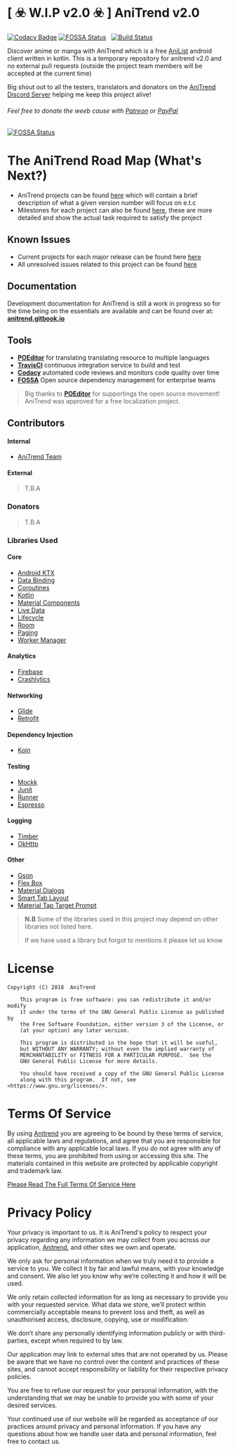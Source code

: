# [ :biohazard: W.I.P v2.0 :biohazard: ] AniTrend v2.0

[![Codacy Badge](https://api.codacy.com/project/badge/Grade/30a8f983c55541cbb504671ecc32786c)](https://www.codacy.com/app/wax911/anitrend-v2?utm_source=github.com&amp;utm_medium=referral&amp;utm_content=wax911/anitrend-v2&amp;utm_campaign=Badge_Grade) [![FOSSA Status](https://app.fossa.io/api/projects/git%2Bgithub.com%2FAniTrend%2Fanitrend-v2.svg?type=shield)](https://app.fossa.io/projects/git%2Bgithub.com%2FAniTrend%2Fanitrend-v2?ref=badge_shield)
&nbsp; [![Build Status](https://travis-ci.org/AniTrend/anitrend-v2.svg?branch=master)](https://travis-ci.org/AniTrend/anitrend-v2)

Discover anime or manga with AniTrend which is a free [AniList](https://anilist.co) android client written in kotlin. This is a temporary repository for anitrend v2.0 and no external pull requests (outside the project team members will be accepted at the current time)

Big shout out to all the testers, translators and donators on the [AniTrend Discord Server](https://discord.gg/2wzTqnF) helping me keep this project alive!

###### Feel free to donate the weeb cause with [Patreon](https://www.patreon.com/wax911) or [PayPal](https://www.paypal.me/mmax9)

[![FOSSA Status](https://app.fossa.io/api/projects/git%2Bgithub.com%2FAniTrend%2Fanitrend-v2.svg?type=large)](https://app.fossa.io/projects/git%2Bgithub.com%2FAniTrend%2Fanitrend-v2?ref=badge_large)

# __The AniTrend Road Map (What's Next?)__

- AniTrend projects can be found [here](https://github.com/AniTrend/anitrend-v2/projects) which will contain a brief description of what a given version number will focus on e.t.c
- Milestones for each project can also be found [here](https://github.com/AniTrend/anitrend-v2/milestones), these are more detailed and show the actual task required to satisfy the project

## Known Issues

- Current projects for each major release can be found here [here](https://github.com/AniTrend/anitrend-v2/projects)
- All unresolved issues related to this project can be found [here](https://github.com/anitrend/anitrend-v2/issues?q=is%3Aopen+is%3Aissue)

## Documentation

Development documentation for AniTrend is still a work in progress so for the time being on the essentials are available and can be found over at: __[anitrend.gitbook.io](https://anitrend.gitbook.io/project/)__

## Tools

- **[POEditor](https://poeditor.com/join/project/dicYaYCroE)** for translating translating resource to multiple languages
- **[TravisCI](https://travis-ci.org/AniTrend/anitrend-v2)** continuous integration service to build and test
- **[Codacy](https://app.codacy.com/project/AniTrend/anitrend-v2)** automated code reviews and monitors code quality over time
- **[FOSSA](https://https://app.fossa.com)** Open source dependency management for enterprise teams

> Big thanks to **[POEditor](https://poeditor.com)** for supportings the open source movement! AniTrend was approved for a free localization project. 

## Contributors

#### Internal

- [AniTrend Team](https://github.com/orgs/AniTrend/people/)

#### External

> T.B.A

### Donators

> T.B.A

### Libraries Used

#### Core

- [Android KTX](https://developer.android.com/kotlin/ktx.html/)
- [Data Binding](https://developer.android.com/topic/libraries/data-binding/)
- [Coroutines](https://kotlinlang.org/docs/reference/coroutines-overview.html/)
- [Kotlin](https://kotlinlang.org/)
- [Material Components](https://material.io/develop/android/docs/getting-started/)
- [Live Data](https://developer.android.com/topic/libraries/architecture/livedata/)
- [Lifecycle](https://developer.android.com/topic/libraries/architecture/lifecycle/)
- [Room](https://developer.android.com/topic/libraries/architecture/room)
- [Paging](https://developer.android.com/topic/libraries/architecture/paging/)
- [Worker Manager](https://developer.android.com/topic/libraries/architecture/workmanager/)

#### Analytics

- [Firebase](https://firebase.google.com/)
- [Crashlytics](https://fabric.io/kits/android/crashlytics/)

#### Networking

- [Glide](https://bumptech.github.io/glide/)
- [Retrofit](https://square.github.io/retrofit/)

#### Dependency Injection

- [Koin](https://insert-koin.io/)

#### Testing

- [Mockk](https://mockk.io/)
- [Junit](https://developer.android.com/training/testing/junit-rules/)
- [Runner](https://developer.android.com/training/testing/junit-runner.html/)
- [Espresso](https://developer.android.com/training/testing/espresso/index.html/)

#### Logging

- [Timber](https://github.com/JakeWharton/timber/)
- [OkHttp](https://square.github.io/okhttp/)

#### Other

- [Gson](https://github.com/google/gson/)
- [Flex Box](https://github.com/google/flexbox-layout/)
- [Material Dialogs](https://github.com/afollestad/material-dialogs/)
- [Smart Tab Layout](https://github.com/ogaclejapan/SmartTabLayout/)
- [Material Tap Target Prompt](https://sjwall.github.io/MaterialTapTargetPrompt/)

> **N.B** 
> Some of the libraries used in this project may depend on other libraries
> not listed here. 
> 
> If we have used a library but forgot to mentions it please let us know 

# License

```
Copyright (C) 2018  AniTrend

    This program is free software: you can redistribute it and/or modify
    it under the terms of the GNU General Public License as published by
    the Free Software Foundation, either version 3 of the License, or
    (at your option) any later version.

    This program is distributed in the hope that it will be useful,
    but WITHOUT ANY WARRANTY; without even the implied warranty of
    MERCHANTABILITY or FITNESS FOR A PARTICULAR PURPOSE.  See the
    GNU General Public License for more details.

    You should have received a copy of the GNU General Public License
    along with this program.  If not, see <https://www.gnu.org/licenses/>.
```

# Terms Of Service

By using [Anitrend](https://play.google.com/store/apps/details?id=com.mxt.anitrend) you are agreeing to be bound by these terms of service, all applicable laws and regulations, and agree that you are responsible for compliance with any applicable local laws. If you do not agree with any of these terms, you are prohibited from using or accessing this site. The materials contained in this website are protected by applicable copyright and trademark law.

[Please Read The Full Terms Of Service Here](https://github.com/AniTrend/anitrend-v2/blob/master/TERMS_OF_SERVICE.md)

# Privacy Policy

Your privacy is important to us. It is AniTrend's policy to respect your privacy regarding any information we may collect from you across our application, [Anitrend](https://play.google.com/store/apps/details?id=com.mxt.anitrend), and other sites we own and operate.

We only ask for personal information when we truly need it to provide a service to you. We collect it by fair and lawful means, with your knowledge and consent. We also let you know why we’re collecting it and how it will be used.

We only retain collected information for as long as necessary to provide you with your requested service. What data we store, we’ll protect within commercially acceptable means to prevent loss and theft, as well as unauthorised access, disclosure, copying, use or modification.

We don’t share any personally identifying information publicly or with third-parties, except when required to by law.

Our application may link to external sites that are not operated by us. Please be aware that we have no control over the content and practices of these sites, and cannot accept responsibility or liability for their respective privacy policies.

You are free to refuse our request for your personal information, with the understanding that we may be unable to provide you with some of your desired services.

Your continued use of our website will be regarded as acceptance of our practices around privacy and personal information. If you have any questions about how we handle user data and personal information, feel free to contact us.

